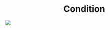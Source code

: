 <h1 align="center"> Condition </h1>
<img src="https://user-images.githubusercontent.com/25712677/57200785-f2db8a00-6f33-11e9-861a-c67c212d2195.png" style="max-width:100%;">
